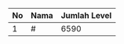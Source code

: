 | No | Nama            | Jumlah Level |
|----|-----------------|--------------|
| 1  | #    |    6590        |
